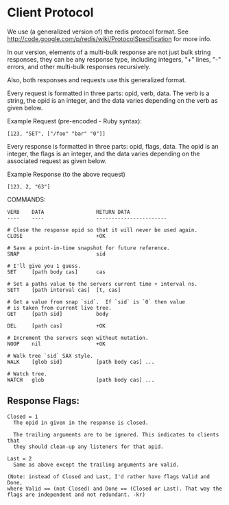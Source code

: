 # Client Protocol

We use (a generalized version of) the redis protocol format. See
<http://code.google.com/p/redis/wiki/ProtocolSpecification> for more info.

In our version, elements of a multi-bulk response are not just bulk string
responses, they can be any response type, including integers, "+" lines, "-"
errors, and other multi-bulk responses recursively.

Also, both responses and requests use this generalized format.

Every request is formatted in three parts: opid, verb, data. The verb is a
string, the opid is an integer, and the data varies depending on the verb as
given below.

Example Request (pre-encoded - Ruby syntax):

    [123, "SET", ["/foo" "bar" "0"]]

Every response is formatted in three parts: opid, flags, data. The opid is an
integer, the flags is an integer, and the data varies depending on the
associated request as given below.

Example Response (to the above request)

    [123, 2, "63"]

COMMANDS:

    VERB    DATA                 RETURN DATA
    ----    ----                 -----------------------

    # Close the response opid so that it will never be used again.
    CLOSE                        +OK

    # Save a point-in-time snapshot for future reference.
    SNAP                         sid

    # I'll give you 1 guess.
    SET     [path body cas]      cas

    # Set a paths value to the servers current time + interval ns.
    SETT    [path interval cas]  [t, cas]

    # Get a value from snap `sid`.  If `sid` is `0` then value
    # is taken from current live tree.
    GET     [path sid]           body

    DEL     [path cas]           +OK

    # Increment the servers seqn without mutation.
    NOOP    nil                  +OK

    # Walk tree `sid` SAX style.
    WALK    [glob sid]           [path body cas] ...

    # Watch tree.
    WATCH   glob                 [path body cas] ...

## Response Flags:

    Closed = 1
      The opid in given in the response is closed.

      The trailing arguments are to be ignored. This indicates to clients that
      they should clean-up any listeners for that opid.

    Last = 2
      Same as above except the trailing arguments are valid.

    (Note: instead of Closed and Last, I'd rather have flags Valid and Done,
    where Valid == (not Closed) and Done == (Closed or Last). That way the
    flags are independent and not redundant. -kr)
